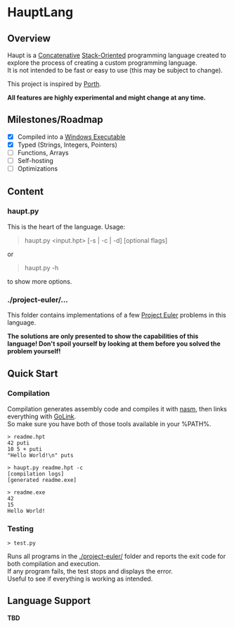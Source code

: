 # HauptLang
## Overview
Haupt is a [Concatenative](https://en.wikipedia.org/wiki/Concatenative_programming_language) [Stack-Oriented](https://en.wikipedia.org/wiki/Stack-oriented_programming) programming language created to explore the process of creating a custom programming language.  
It is not intended to be fast or easy to use (this may be subject to change).

This project is inspired by [Porth](https://www.youtube.com/watch?v=8QP2fDBIxjM&list=PLpM-Dvs8t0VbMZA7wW9aR3EtBqe2kinu4).

**All features are highly experimental and might change at any time.**

## Milestones/Roadmap
- [x] Compiled into a [Windows Executable](https://en.wikipedia.org/wiki/Portable_Executable)
- [x] Typed (Strings, Integers, Pointers)
- [ ] Functions, Arrays
- [ ] Self-hosting
- [ ] Optimizations

## Content
### haupt.py
This is the heart of the language.
Usage:
> haupt.py <input.hpt> [-s | -c | -d] [optional flags]

or

> haupt.py -h

to show more options.

### ./project-euler/...
This folder contains implementations of a few [Project Euler](https://projecteuler.net/) problems in this language.

**The solutions are only presented to show the capabilities of this language! Don't spoil yourself by looking at them before you solved the problem yourself!**

## Quick Start
### Compilation
Compilation generates assembly code and compiles it with [nasm](https://www.nasm.us/), then links everything with [GoLink](https://www.godevtool.com/).  
So make sure you have both of those tools available in your %PATH%.

```console
> readme.hpt
42 puti
10 5 + puti
"Hello World!\n" puts
```
```console
> haupt.py readme.hpt -c
[compilation logs]
[generated readme.exe]
```
```console
> readme.exe
42
15
Hello World!
```

### Testing
```console
> test.py
```
Runs all programs in the [./project-euler/](#project-euler) folder
and reports the exit code for both compilation and execution.  
If any program fails, the test stops and displays the error.  
Useful to see if everything is working as intended.

## Language Support
**TBD**
